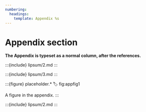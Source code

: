 ```yaml
---
numbering:
  headings:
    template: Appendix %s
---
```


# Appendix section

__The Appendix is typeset as a normal column, after the references.__

:::{include} lipsum/2.md
:::

:::{include} lipsum/3.md
:::

:::{figure} placeholder.*
:label: fig:appfig1

A figure in the appendix.
:::

:::{include} lipsum/2.md
:::
